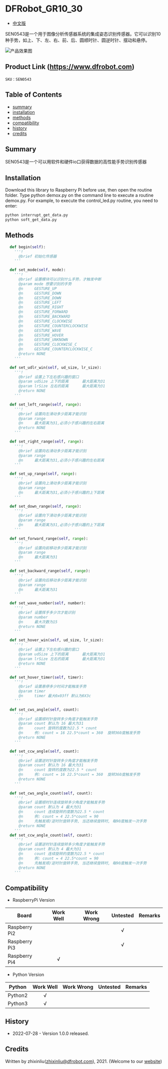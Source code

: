 DFRobot_GR10_30
===========================

- [中文版](./README_CN.md)

SEN0543是一个用于图像分析传感器系统的集成姿态识别传感器。它可以识别10种手势，如上、下、左、右、前、后、圆顺时针、圆逆时针、摆动和悬停。

![产品效果图](../../resources/images/SEN0543.png)

## Product Link (https://www.dfrobot.com)

    SKU：SEN0543

## Table of Contents

  * [summary](#summary)
  * [installation](#installation)
  * [methods](#methods)
  * [compatibility](#compatibility)
  * [history](#history)
  * [credits](#credits)

## Summary

SEN0543是一个可以用软件和硬件io口获得数据的高性能手势识别传感器

## Installation

Download this library to Raspberry Pi before use, then open the routine folder. Type python demox.py on the command line to execute a routine demox.py. For example, to execute the control_led.py routine, you need to enter:

```python
python interrupt_get_data.py
python soft_get_data.py
```

## Methods

```python
  def begin(self):
    '''!
      @brief 初始化传感器
    '''

  def set_mode(self, mode):
    '''!
      @brief 设置模块可以识别什么手势，才触发中断
      @param mode 想要识别的手势
      @n     GESTURE_UP
      @n     GESTURE_DOWN
      @n     GESTURE_DOWN
      @n     GESTURE_LEFT
      @n     GESTURE_RIGHT
      @n     GESTURE_FORWARD
      @n     GESTURE_BACKWARD
      @n     GESTURE_CLOCKWISE
      @n     GESTURE_COUNTERCLOCKWISE
      @n     GESTURE_WAVE
      @n     GESTURE_HOVER
      @n     GESTURE_UNKNOWN
      @n     GESTURE_CLOCKWISE_C
      @n     GESTURE_COUNTERCLOCKWISE_C
      @return NONE
    '''

  def set_udlr_win(self, ud_size, lr_size):
    '''!
      @brief 设置上下左右感兴趣的窗口
      @param udSize 上下的距离      最大距离为31
      @param lrSize 左右的距离      最大距离为31
      @return NONE
    '''

  def set_left_range(self, range):
    '''!
      @brief 设置向左滑动多少距离才能识别
      @param range
      @n     最大距离为31,必须小于感兴趣的左右距离
      @return NONE
    '''

  def set_right_range(self, range):
    '''!
      @brief 设置向右滑动多少距离才能识别
      @param range
      @n     最大距离为31,必须小于感兴趣的左右距离
    '''

  def set_up_range(self, range):
    '''!
      @brief 设置向上滑动多少距离才能识别
      @param range
      @n     最大距离为31,必须小于感兴趣的上下距离
    '''

  def set_down_range(self, range):
    '''!
      @brief 设置向下滑动多少距离才能识别
      @param range
      @n     最大距离为31,必须小于感兴趣的上下距离
    '''

  def set_forward_range(self, range):
    '''!
      @brief 设置向前移动多少距离才能识别
      @param range
      @n     最大距离为31
    '''

  def set_backward_range(self, range):
    '''!
      @brief 设置向后移动多少距离才能识别
      @param range
      @n     最大距离为31
    '''

  def set_wave_number(self, number):
    '''!
      @brief 设置挥手多少次才能识别
      @param number
      @n     最大次数为15
      @return NONE
    '''

  def set_hover_win(self, ud_size, lr_size):
    '''!
      @brief 设置上下左右感兴趣的窗口
      @param udSize 上下的距离      最大距离为31
      @param lrSize 左右的距离      最大距离为31
      @return NONE
    '''

  def set_hover_timer(self, timer):
    '''!
      @brief 设置悬停多少时间才能触发手势
      @param timer
      @n     timer 最大0x03ff 默认为0X3c
    '''

  def set_cws_angle(self, count):
    '''!
      @brief 设置顺时针旋转多少角度才能触发手势
      @param count 默认为 16 最大为31
      @n     count 旋转的度数为22.5 * count
      @n     例: count = 16 22.5*count = 360  旋转360度触发手势
      @return NONE
    '''

  def set_ccw_angle(self, count):
    '''!
      @brief 设置逆时针旋转多少角度才能触发手势
      @param count 默认为 16 最大为31
      @n     count 旋转的度数为22.5 * count
      @n     例: count = 16 22.5*count = 360  旋转360度触发手势
      @return NONE
    '''
    
  def set_cws_angle_count(self, count):
    '''!
      @brief 设置顺时针连续旋转多少角度才能触发手势
      @param count 默认为 4 最大为31
      @n     count 连续旋转的度数为22.5 * count
      @n     例: count = 4 22.5*count = 90
      @n     先触发顺/逆时针旋转手势, 当还继续旋转时, 每90度触发一次手势
      @return NONE
    '''
  def set_ccw_angle_count(self, count):
    '''!
      @brief 设置逆时针连续旋转多少角度才能触发手势
      @param count 默认为 4 最大为31
      @n     count 连续旋转的度数为22.5 * count
      @n     例: count = 4 22.5*count = 90
      @n     先触发顺/逆时针旋转手势, 当还继续旋转时, 每90度触发一次手势
      @return NONE
    '''
```

## Compatibility

* RaspberryPi Version

| Board        | Work Well | Work Wrong | Untested | Remarks |
| ------------ | :-------: | :--------: | :------: | ------- |
| Raspberry Pi2 |           |            |    √     |         |
| Raspberry Pi3 |           |            |    √     |         |
| Raspberry Pi4 |       √   |            |          |         |

* Python Version

| Python  | Work Well | Work Wrong | Untested | Remarks |
| ------- | :-------: | :--------: | :------: | ------- |
| Python2 |     √     |            |          |         |
| Python3 |     √     |            |          |         |

## History

- 2022-07-28 - Version 1.0.0 released.

## Credits

Written by zhixinliu(zhixinliu@dfrobot.com), 2021. (Welcome to our [website](https://www.dfrobot.com/))
